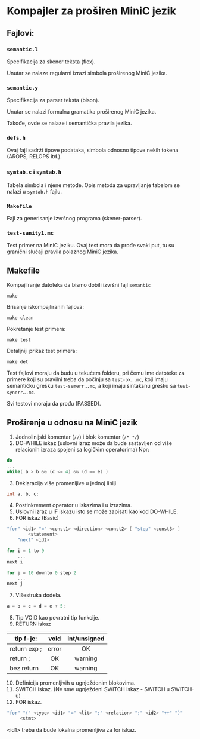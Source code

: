 # Kompajler za proširen MiniC jezik

## Fajlovi:

### `semantic.l`

Specifikacija za skener teksta (flex).

Unutar se nalaze regularni izrazi simbola proširenog MiniC jezika.

### `semantic.y`

Specifikacija za parser teksta (bison).

Unutar se nalazi formalna gramatika proširenog MiniC jezika.

Takođe, ovde se nalaze i semantička pravila jezika.

### `defs.h`

Ovaj fajl sadrži tipove podataka, simbola odnosno tipove nekih tokena (AROPS, RELOPS itd.).

### `symtab.c` i `symtab.h`

Tabela simbola i njene metode. Opis metoda za upravljanje tabelom se nalazi u `symtab.h` fajlu.

### `Makefile`

Fajl za generisanje izvršnog programa (skener-parser).

### `test-sanity1.mc`

Test primer na MiniC jeziku. Ovaj test mora da prođe svaki put, tu su granični slučaji pravila polaznog MiniC jezika.

## Makefile

Kompajliranje datoteka da bismo dobili izvršni fajl `semantic`

```
make
```

Brisanje iskompajliranih fajlova:

```
make clean
```

Pokretanje test primera:

```
make test
```

Detaljniji prikaz test primera:

```
make det
```

Test fajlovi moraju da budu u tekućem folderu, pri čemu ime datoteke za primere koji su pravilni treba da počinju sa `test-ok`..`.mc`, koji imaju semantičku grešku `test-semerr`..`.mc`, a koji imaju sintaksnu grešku sa `test-synerr`..`.mc`.

Svi testovi moraju da prođu (PASSED).

## Proširenje u odnosu na MiniC jezik

1. Jednolinijski komentar (`//`) i blok komentar (`/* */`)
2. DO-WHILE iskaz (uslovni izraz može da bude sastavljen od više relacionih izraza spojeni sa logičkim operatorima) Npr:

```c
do 
...
while( a > b && (c <= 4) && (d == e) )
```
3. Deklaracija više promenljive u jednoj liniji

```c
int a, b, c;
```

4. Postinkrement operator u iskazima i u izrazima.
5. Uslovni izraz u IF iskazu isto se može zapisati kao kod DO-WHILE.
6. FOR iskaz (Basic)

```c
"for" <id1> "=" <const1> <direction> <const2> [ "step" <const3> ]
        <statement>
    "next" <id2>
```

```c
for i = 1 to 9
    ...
next i

for j = 10 downto 0 step 2
    ...
next j
```

7. Višestruka dodela.

```c
a = b = c = d = e + 5;
```

8. Tip VOID kao povratni tip funkcije.
9. RETURN iskaz

| tip f-je:    |  void   | int/unsigned |
| ------------ |:-------:|:------------:|
| return exp ; |  error  |     OK		|
|   return ;   |   OK    |  warning		|
|  bez return  |   OK    |  warning		|

10. Definicija promenljivih u ugnježdenim blokovima.
11. SWITCH iskaz. (Ne sme ugnježdeni SWITCH iskaz - SWITCH u SWITCH-u)
12. FOR iskaz.

```c
"for" "(" <type> <id1> "=" <lit> ";" <relation> ";" <id2> "++" ")"
     <stmt>
```

\<id1\> treba da bude lokalna promenljiva za for iskaz.
